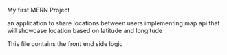 My first MERN Project

an application to share locations between users implementing map api that will showcase location based on latitude and longitude

This file contains the front end side logic
